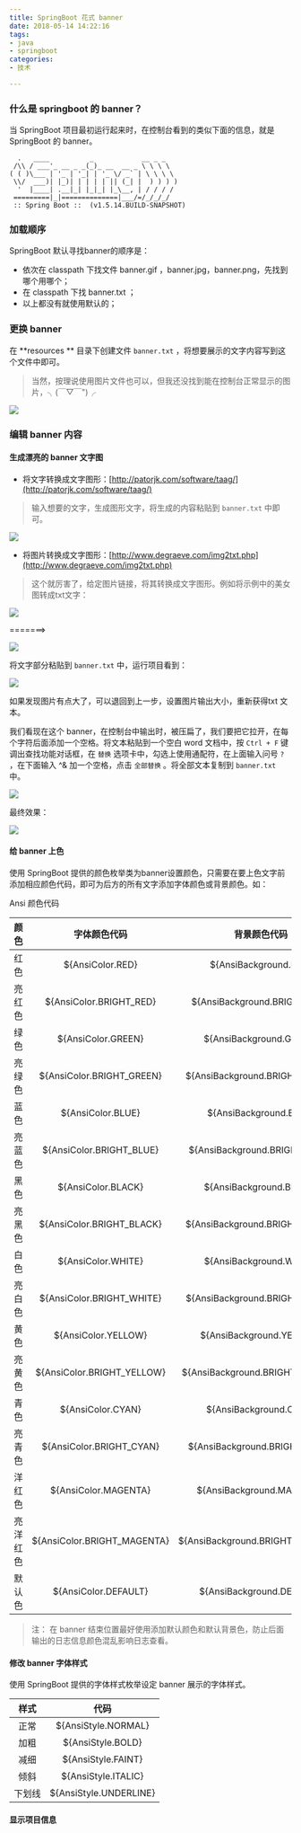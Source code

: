 ```yaml
---
title: SpringBoot 花式 banner
date: 2018-05-14 14:22:16
tags:
- java
- springboot
categories:
- 技术

---
```


### 什么是 springboot 的 banner？

当 SpringBoot 项目最初运行起来时，在控制台看到的类似下面的信息，就是 SpringBoot 的 banner。

``````
  .   ____          _            __ _ _
 /\\ / ___'_ __ _ _(_)_ __  __ _ \ \ \ \
( ( )\___ | '_ | '_| | '_ \/ _` | \ \ \ \
 \\/  ___)| |_)| | | | | || (_| |  ) ) ) )
  '  |____| .__|_| |_|_| |_\__, | / / / /
 =========|_|==============|___/=/_/_/_/
 :: Spring Boot ::  (v1.5.14.BUILD-SNAPSHOT)
``````



### 加载顺序

SpringBoot 默认寻找banner的顺序是：

- 依次在 classpath 下找文件 banner.gif ，banner.jpg，banner.png，先找到哪个用哪个；
- 在 classpath 下找 banner.txt ；
- 以上都没有就使用默认的；



### 更换 banner

在 **resources ** 目录下创建文件 `banner.txt` ，将想要展示的文字内容写到这个文件中即可。

> 当然，按理说使用图片文件也可以，但我还没找到能在控制台正常显示的图片，╮(￣▽￣")╭

![](http://okbn8yrzu.bkt.clouddn.com/spring-boot-banner.txt.png)



### 编辑 banner 内容

#### 生成漂亮的 banner 文字图

- 将文字转换成文字图形：[http://patorjk.com/software/taag/](http://patorjk.com/software/taag/)

> 输入想要的文字，生成图形文字，将生成的内容粘贴到 `banner.txt` 中即可。

![](http://okbn8yrzu.bkt.clouddn.com/text2text-graph.png)



- 将图片转换成文字图形：[http://www.degraeve.com/img2txt.php](http://www.degraeve.com/img2txt.php)

> 这个就厉害了，给定图片链接，将其转换成文字图形。例如将示例中的美女图转成txt文字：

![](http://okbn8yrzu.bkt.clouddn.com/img2txt-1.png)

=======>

![](http://okbn8yrzu.bkt.clouddn.com/img2txt-2.png)

将文字部分粘贴到 `banner.txt` 中，运行项目看到：

![](http://okbn8yrzu.bkt.clouddn.com/img2txt-3.png)

 如果发现图片有点大了，可以退回到上一步，设置图片输出大小，重新获得txt 文本。

我们看现在这个 banner，在控制台中输出时，被压扁了，我们要把它拉开，在每个字符后面添加一个空格。将文本粘贴到一个空白 word 文档中，按 `Ctrl + F` 键调出查找功能对话框，在 `替换` 选项卡中，勾选上使用通配符，在上面输入问号 `?` ，在下面输入 ^& 加一个空格，点击 `全部替换` 。将全部文本复制到 `banner.txt` 中。

![](http://okbn8yrzu.bkt.clouddn.com/img2txt-4.png)



最终效果：

![](http://okbn8yrzu.bkt.clouddn.com/img2txt-5.png)



#### 给 banner 上色

使用 SpringBoot 提供的颜色枚举类为banner设置颜色，只需要在要上色文字前添加相应颜色代码，即可为后方的所有文字添加字体颜色或背景颜色。如：

Ansi 颜色代码

| 颜色     |        字体颜色代码         |           背景颜色代码           | 颜色值 |
| -------- | :-------------------------: | :------------------------------: | :----: |
| 红色     |      ${AnsiColor.RED}       |      ${AnsiBackground.RED}       |  A00   |
| 亮红色   |   ${AnsiColor.BRIGHT_RED}   |   ${AnsiBackground.BRIGHT_RED}   |  F55   |
| 绿色     |     ${AnsiColor.GREEN}      |     ${AnsiBackground.GREEN}      |  0A0   |
| 亮绿色   |  ${AnsiColor.BRIGHT_GREEN}  |  ${AnsiBackground.BRIGHT_GREEN}  |  5F0   |
| 蓝色     |      ${AnsiColor.BLUE}      |      ${AnsiBackground.BLUE}      |  00A   |
| 亮蓝色   |  ${AnsiColor.BRIGHT_BLUE}   |  ${AnsiBackground.BRIGHT_BLUE}   |  55F   |
| 黑色     |     ${AnsiColor.BLACK}      |     ${AnsiBackground.BLACK}      |  000   |
| 亮黑色   |  ${AnsiColor.BRIGHT_BLACK}  |  ${AnsiBackground.BRIGHT_BLACK}  |  555   |
| 白色     |     ${AnsiColor.WHITE}      |     ${AnsiBackground.WHITE}      |  AAA   |
| 亮白色   |  ${AnsiColor.BRIGHT_WHITE}  |  ${AnsiBackground.BRIGHT_WHITE}  |  FFF   |
| 黄色     |     ${AnsiColor.YELLOW}     |     ${AnsiBackground.YELLOW}     |  A50   |
| 亮黄色   | ${AnsiColor.BRIGHT_YELLOW}  | ${AnsiBackground.BRIGHT_YELLOW}  |  FF5   |
| 青色     |      ${AnsiColor.CYAN}      |      ${AnsiBackground.CYAN}      |  0AA   |
| 亮青色   |  ${AnsiColor.BRIGHT_CYAN}   |  ${AnsiBackground.BRIGHT_CYAN}   |  5FF   |
| 洋红色   |    ${AnsiColor.MAGENTA}     |    ${AnsiBackground.MAGENTA}     |  A0A   |
| 亮洋红色 | ${AnsiColor.BRIGHT_MAGENTA} | ${AnsiBackground.BRIGHT_MAGENTA} |  F5F   |
| 默认色   |    ${AnsiColor.DEFAULT}     |    ${AnsiBackground.DEFAULT}     |   -    |

>  注： 在 banner 结束位置最好使用添加默认颜色和默认背景色，防止后面输出的日志信息颜色混乱影响日志查看。



#### 修改 banner 字体样式

使用 SpringBoot 提供的字体样式枚举设定 banner 展示的字体样式。

|  样式  |          代码          |
| :----: | :--------------------: |
|  正常  |  ${AnsiStyle.NORMAL}   |
|  加粗  |   ${AnsiStyle.BOLD}    |
|  减细  |   ${AnsiStyle.FAINT}   |
|  倾斜  |  ${AnsiStyle.ITALIC}   |
| 下划线 | ${AnsiStyle.UNDERLINE} |

#### 显示项目信息

